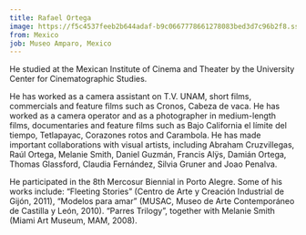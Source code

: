 ```yaml
---
title: Rafael Ortega
image: https://f5c4537feeb2b644adaf-b9c0667778661278083bed3d7c96b2f8.ssl.cf1.rackcdn.com/artistas/rafael-ortega-undefined-artista_museo_amparo_puebla_200123_053737-thumbnail.png
from: Mexico
job: Museo Amparo, Mexico
---
```


He studied at the Mexican Institute of Cinema and Theater by the University Center for Cinematographic Studies.

He has worked as a camera assistant on T.V. UNAM, short films, commercials and feature films such as Cronos, Cabeza de vaca. He has worked as a camera operator and as a photographer in medium-length films, documentaries and feature films such as Bajo California el límite del tiempo, Tetlapayac, Corazones rotos and Carambola. He has made important collaborations with visual artists, including Abraham Cruzvillegas, Raúl Ortega, Melanie Smith, Daniel Guzmán, Francis Alÿs, Damián Ortega, Thomas Glassford, Claudia Fernández, Silvia Gruner and Joao Penalva.

He participated in the 8th Mercosur Biennial in Porto Alegre. Some of his works include: “Fleeting Stories” (Centro de Arte y Creación Industrial de Gijón, 2011), “Modelos para amar” (MUSAC, Museo de Arte Contemporáneo de Castilla y León, 2010). “Parres Trilogy”, together with Melanie Smith (Miami Art Museum, MAM, 2008).